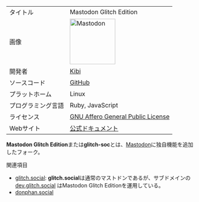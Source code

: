 <div class="mw-parser-output">

|                    |                                                                                                                                                                                                                                                                                                                                       |
|--------------------|---------------------------------------------------------------------------------------------------------------------------------------------------------------------------------------------------------------------------------------------------------------------------------------------------------------------------------------|
| タイトル           | Mastodon Glitch Edition                                                                                                                                                                                                                                                                                                               |
| 画像               | <a href="/%E3%83%95%E3%82%A1%E3%82%A4%E3%83%AB:Mastodon_logo.png" class="image" title="Mastodon"><img src="/images/thumb/0/00/Mastodon_logo.png/120px-Mastodon_logo.png" srcset="/images/thumb/0/00/Mastodon_logo.png/180px-Mastodon_logo.png 1.5x, /images/0/00/Mastodon_logo.png 2x" width="120" height="120" alt="Mastodon" /></a> |
| 開発者             | <a href="https://glitch.social/@kibi" class="external text" rel="nofollow">Kibi</a>                                                                                                                                                                                                                                                   |
| ソースコード       | <a href="https://github.com/glitch-soc/mastodon/" class="external text" rel="nofollow">GitHub</a>                                                                                                                                                                                                                                     |
| プラットホーム     | Linux                                                                                                                                                                                                                                                                                                                                 |
| プログラミング言語 | Ruby, JavaScript                                                                                                                                                                                                                                                                                                                      |
| ライセンス         | [GNU Affero General Public License](/GNU_Affero_General_Public_License "GNU Affero General Public License")                                                                                                                                                                                                                           |
| Webサイト          | <a href="https://glitch-soc.github.io/docs/" class="external text" rel="nofollow">公式ドキュメント</a>                                                                                                                                                                                                                                |

  
**Mastodon Glitch Edition**または**glitch-soc**とは、<a href="/%E3%83%9E%E3%82%B9%E3%83%88%E3%83%89%E3%83%B3" class="mw-redirect" title="マストドン">Mastodon</a>に独自機能を追加したフォーク。

関連項目

-   [glitch.social](/Glitch.social "Glitch.social"): **glitch.social**は通常のマストドンであるが、サブドメインの <a href="https://dev.glitch.social" class="external text" rel="nofollow">dev.glitch.social</a> はMastodon Glitch Editionを運用している。
-   [donphan.social](/Donphan.social "Donphan.social")

</div>
